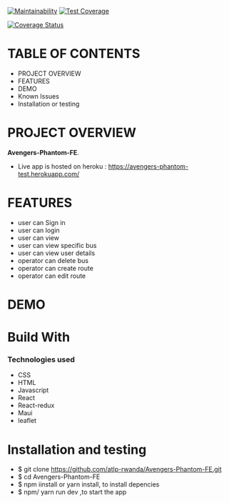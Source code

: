 [![Maintainability](https://api.codeclimate.com/v1/badges/f8910ac7a64bcd78c3a6/maintainability)](https://codeclimate.com/github/atlp-rwanda/Avengers-Phantom-FE/maintainability) [![Test Coverage](https://api.codeclimate.com/v1/badges/f8910ac7a64bcd78c3a6/test_coverage)](https://codeclimate.com/github/atlp-rwanda/Avengers-Phantom-FE/test_coverage)

[![Coverage Status](https://coveralls.io/repos/github/atlp-rwanda/Avengers-Phantom-FE/badge.svg?branch=develop)](https://coveralls.io/github/atlp-rwanda/Avengers-Phantom-FE?branch=develop)

# TABLE OF CONTENTS

- PROJECT OVERVIEW
- FEATURES
- DEMO
- Known Issues
- Installation or testing

# PROJECT OVERVIEW

**Avengers-Phantom-FE**.

- Live app is hosted on heroku : https://avengers-phantom-test.herokuapp.com/

# FEATURES

- user can Sign in
- user can login
- user can view
- user can view specific bus
- user can view user details
- operator can delete bus
- operator can create route
- operator can edit route

# DEMO

# Build With

### Technologies used

- CSS
- HTML
- Javascript
- React
- React-redux
- Maui
- leaflet

# Installation and testing

- \$ git clone https://github.com/atlp-rwanda/Avengers-Phantom-FE.git
- \$ cd Avengers-Phantom-FE
- \$ npm iinstall or yarn install, to install depencies
- \$ npm/ yarn run dev ,to start the app
